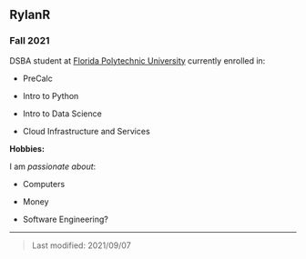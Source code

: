## RylanR

### Fall 2021

DSBA student at [Florida Polytechnic University](https://www.floridapoly.edu) currently enrolled in: 

- PreCalc

- Intro to Python

- Intro to Data Science

- Cloud Infrastructure and Services

**Hobbies:**

I am _passionate about_: 

- Computers

- Money

- Software Engineering? 
***

> Last modified: 2021/09/07
